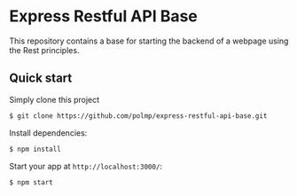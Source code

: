 # Express Restful API Base
This repository contains a base for starting the backend of a webpage using the Rest principles.

## Quick start
Simply clone this project

```sh
$ git clone https://github.com/polmp/express-restful-api-base.git
```

Install dependencies:

```bash
$ npm install
```

Start your app at `http://localhost:3000/`:

```bash
$ npm start
```
